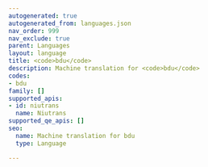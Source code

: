 ```yaml
---
autogenerated: true
autogenerated_from: languages.json
nav_order: 999
nav_exclude: true
parent: Languages
layout: language
title: <code>bdu</code>
description: Machine translation for <code>bdu</code>
codes:
- bdu
family: []
supported_apis:
- id: niutrans
  name: Niutrans
supported_qe_apis: []
seo:
  name: Machine translation for bdu
  type: Language

---
```



